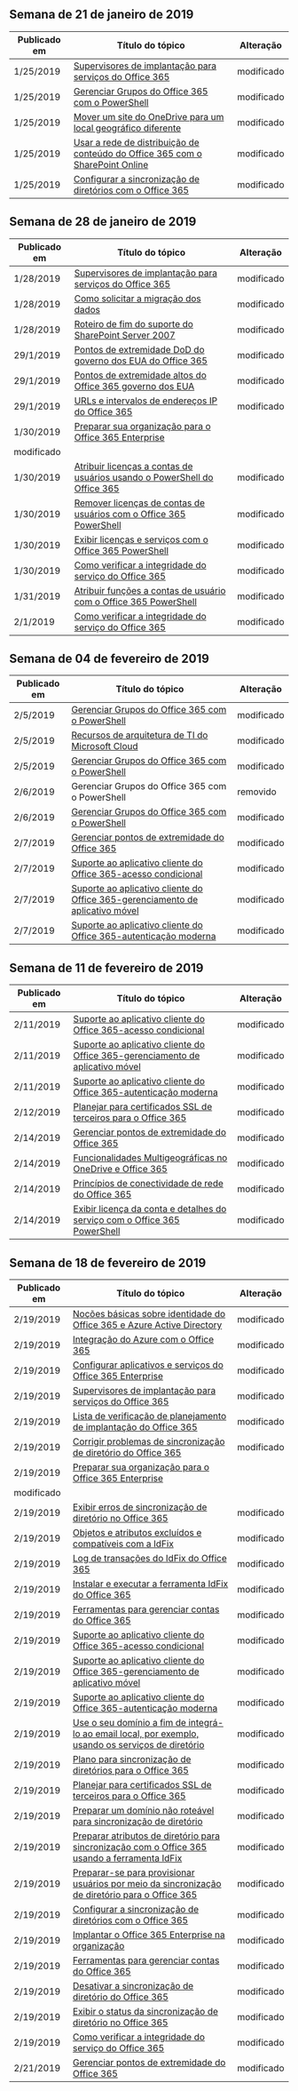 <!-- This file is generated automatically each week. Changes made to this file will be overwritten.-->




## <a name="week-of-january-21-2019"></a>Semana de 21 de janeiro de 2019


| Publicado em |Título do tópico | Alteração |
|------|------------|--------|
| 1/25/2019 | [Supervisores de implantação para serviços do Office 365](/Office365/Enterprise/deployment-advisors-for-office-365) | modificado |
| 1/25/2019 | [Gerenciar Grupos do Office 365 com o PowerShell](/Office365/Enterprise/manage-office-365-groups-with-powershell) | modificado |
| 1/25/2019 | [Mover um site do OneDrive para um local geográfico diferente](/Office365/Enterprise/move-onedrive-between-geo-locations) | modificado |
| 1/25/2019 | [Usar a rede de distribuição de conteúdo do Office 365 com o SharePoint Online](/Office365/Enterprise/use-office-365-cdn-with-spo) | modificado |
| 1/25/2019 | [Configurar a sincronização de diretórios com o Office 365](/Office365/Enterprise/set-up-directory-synchronization) | modificado |


## <a name="week-of-january-28-2019"></a>Semana de 28 de janeiro de 2019


| Publicado em |Título do tópico | Alteração |
|------|------------|--------|
| 1/28/2019 | [Supervisores de implantação para serviços do Office 365](/Office365/Enterprise/deployment-advisors-for-office-365) | modificado |
| 1/28/2019 | [Como solicitar a migração dos dados](/Office365/Enterprise/request-your-data-move) | modificado |
| 1/28/2019 | [Roteiro de fim do suporte do SharePoint Server 2007](/Office365/Enterprise/sharepoint-2007-end-of-support) | modificado |
| 29/1/2019 | [Pontos de extremidade DoD do governo dos EUA do Office 365](/Office365/Enterprise/office-365-u-s-government-dod-endpoints) | modificado |
| 29/1/2019 | [Pontos de extremidade altos do Office 365 governo dos EUA](/Office365/Enterprise/office-365-u-s-government-gcc-high-endpoints) | modificado |
| 29/1/2019 | [URLs e intervalos de endereços IP do Office 365](/Office365/Enterprise/urls-and-ip-address-ranges) | modificado |
| 1/30/2019 | [Preparar sua organização para o Office 365 Enterprise](/Office365/Enterprise/get-your-organization-ready-for-office-365)
 | modificado |
| 1/30/2019 | [Atribuir licenças a contas de usuários usando o PowerShell do Office 365](/Office365/Enterprise/powershell/assign-licenses-to-user-accounts-with-office-365-powershell) | modificado |
| 1/30/2019 | [Remover licenças de contas de usuários com o Office 365 PowerShell](/Office365/Enterprise/powershell/remove-licenses-from-user-accounts-with-office-365-powershell) | modificado |
| 1/30/2019 | [Exibir licenças e serviços com o Office 365 PowerShell](/Office365/Enterprise/powershell/view-licenses-and-services-with-office-365-powershell) | modificado |
| 1/30/2019 | [Como verificar a integridade do serviço do Office 365](/Office365/Enterprise/view-service-health) | modificado |
| 1/31/2019 | [Atribuir funções a contas de usuário com o Office 365 PowerShell](/Office365/Enterprise/powershell/assign-roles-to-user-accounts-with-office-365-powershell) | modificado |
| 2/1/2019 | [Como verificar a integridade do serviço do Office 365](/Office365/Enterprise/view-service-health) | modificado |


## <a name="week-of-february-04-2019"></a>Semana de 04 de fevereiro de 2019


| Publicado em |Título do tópico | Alteração |
|------|------------|--------|
| 2/5/2019 | [Gerenciar Grupos do Office 365 com o PowerShell](/Office365/Enterprise/manage-office-365-groups-with-powershell) | modificado |
| 2/5/2019 | [Recursos de arquitetura de TI do Microsoft Cloud](/Office365/Enterprise/microsoft-cloud-it-architecture-resources) | modificado |
| 2/5/2019 | [Gerenciar Grupos do Office 365 com o PowerShell](/Office365/Enterprise/powershell/manage-office-365-groups-with-powershell) | modificado |
| 2/6/2019 | Gerenciar Grupos do Office 365 com o PowerShell | removido |
| 2/6/2019 | [Gerenciar Grupos do Office 365 com o PowerShell](/Office365/Enterprise/powershell/manage-office-365-groups-with-powershell) | modificado |
| 2/7/2019 | [Gerenciar pontos de extremidade do Office 365](/Office365/Enterprise/managing-office-365-endpoints) | modificado |
| 2/7/2019 | [Suporte ao aplicativo cliente do Office 365-acesso condicional](/Office365/Enterprise/office-365-client-support-conditional-access) | modificado |
| 2/7/2019 | [Suporte ao aplicativo cliente do Office 365-gerenciamento de aplicativo móvel](/Office365/Enterprise/office-365-client-support-mobile-application-management) | modificado |
| 2/7/2019 | [Suporte ao aplicativo cliente do Office 365-autenticação moderna](/Office365/Enterprise/office-365-client-support-modern-authentication) | modificado |


## <a name="week-of-february-11-2019"></a>Semana de 11 de fevereiro de 2019


| Publicado em |Título do tópico | Alteração |
|------|------------|--------|
| 2/11/2019 | [Suporte ao aplicativo cliente do Office 365-acesso condicional](/Office365/Enterprise/office-365-client-support-conditional-access) | modificado |
| 2/11/2019 | [Suporte ao aplicativo cliente do Office 365-gerenciamento de aplicativo móvel](/Office365/Enterprise/office-365-client-support-mobile-application-management) | modificado |
| 2/11/2019 | [Suporte ao aplicativo cliente do Office 365-autenticação moderna](/Office365/Enterprise/office-365-client-support-modern-authentication) | modificado |
| 2/12/2019 | [Planejar para certificados SSL de terceiros para o Office 365](/Office365/Enterprise/plan-for-third-party-ssl-certificates) | modificado |
| 2/14/2019 | [Gerenciar pontos de extremidade do Office 365](/Office365/Enterprise/managing-office-365-endpoints) | modificado |
| 2/14/2019 | [Funcionalidades Multigeográficas no OneDrive e Office 365](/Office365/Enterprise/multi-geo-capabilities-in-onedrive-and-sharepoint-online-in-office-365) | modificado |
| 2/14/2019 | [Princípios de conectividade de rede do Office 365](/Office365/Enterprise/office-365-network-connectivity-principles) | modificado |
| 2/14/2019 | [Exibir licença da conta e detalhes do serviço com o Office 365 PowerShell](/Office365/Enterprise/powershell/view-account-license-and-service-details-with-office-365-powershell) | modificado |


## <a name="week-of-february-18-2019"></a>Semana de 18 de fevereiro de 2019


| Publicado em |Título do tópico | Alteração |
|------|------------|--------|
| 2/19/2019 | [Noções básicas sobre identidade do Office 365 e Azure Active Directory](/Office365/Enterprise/about-office-365-identity) | modificado |
| 2/19/2019 | [Integração do Azure com o Office 365](/Office365/Enterprise/azure-integration) | modificado |
| 2/19/2019 | [Configurar aplicativos e serviços do Office 365 Enterprise](/Office365/Enterprise/configure-services-and-applications) | modificado |
| 2/19/2019 | [Supervisores de implantação para serviços do Office 365](/Office365/Enterprise/deployment-advisors-for-office-365) | modificado |
| 2/19/2019 | [Lista de verificação de planejamento de implantação do Office 365](/Office365/Enterprise/deployment-planning-checklist) | modificado |
| 2/19/2019 | [Corrigir problemas de sincronização de diretório do Office 365](/Office365/Enterprise/fix-problems-with-directory-synchronization) | modificado |
| 2/19/2019 | [Preparar sua organização para o Office 365 Enterprise](/Office365/Enterprise/get-your-organization-ready-for-office-365)
 | modificado |
| 2/19/2019 | [Exibir erros de sincronização de diretório no Office 365](/Office365/Enterprise/identify-directory-synchronization-errors) | modificado |
| 2/19/2019 | [Objetos e atributos excluídos e compatíveis com a IdFix](/Office365/Enterprise/idfix-excluded-and-supported-objects-and-attributes) | modificado |
| 2/19/2019 | [Log de transações do IdFix do Office 365](/Office365/Enterprise/idfix-transaction-log) | modificado |
| 2/19/2019 | [Instalar e executar a ferramenta IdFix do Office 365](/Office365/Enterprise/install-and-run-idfix) | modificado |
| 2/19/2019 | [Ferramentas para gerenciar contas do Office 365](/Office365/Enterprise/manage-office-365-accounts) | modificado |
| 2/19/2019 | [Suporte ao aplicativo cliente do Office 365-acesso condicional](/Office365/Enterprise/office-365-client-support-conditional-access) | modificado |
| 2/19/2019 | [Suporte ao aplicativo cliente do Office 365-gerenciamento de aplicativo móvel](/Office365/Enterprise/office-365-client-support-mobile-application-management) | modificado |
| 2/19/2019 | [Suporte ao aplicativo cliente do Office 365-autenticação moderna](/Office365/Enterprise/office-365-client-support-modern-authentication) | modificado |
| 2/19/2019 | [Use o seu domínio a fim de integrá-lo ao email local, por exemplo, usando os serviços de diretório](/Office365/Enterprise/office-365-integration) | modificado |
| 2/19/2019 | [Plano para sincronização de diretórios para o Office 365](/Office365/Enterprise/plan-for-directory-synchronization) | modificado |
| 2/19/2019 | [Planejar para certificados SSL de terceiros para o Office 365](/Office365/Enterprise/plan-for-third-party-ssl-certificates) | modificado |
| 2/19/2019 | [Preparar um domínio não roteável para sincronização de diretório](/Office365/Enterprise/prepare-a-non-routable-domain-for-directory-synchronization) | modificado |
| 2/19/2019 | [Preparar atributos de diretório para sincronização com o Office 365 usando a ferramenta IdFix](/Office365/Enterprise/prepare-directory-attributes-for-synch-with-idfix) | modificado |
| 2/19/2019 | [Preparar-se para provisionar usuários por meio da sincronização de diretório para o Office 365](/Office365/Enterprise/prepare-for-directory-synchronization) | modificado |
| 2/19/2019 | [Configurar a sincronização de diretórios com o Office 365](/Office365/Enterprise/set-up-directory-synchronization) | modificado |
| 2/19/2019 | [Implantar o Office 365 Enterprise na organização](/Office365/Enterprise/setup-overview-for-enterprises) | modificado |
| 2/19/2019 | [Ferramentas para gerenciar contas do Office 365](/Office365/Enterprise/tools-to-manage-office-365-accounts) | modificado |
| 2/19/2019 | [Desativar a sincronização de diretório do Office 365](/Office365/Enterprise/turn-off-directory-synchronization) | modificado |
| 2/19/2019 | [Exibir o status da sincronização de diretório no Office 365](/Office365/Enterprise/view-directory-synchronization-status) | modificado |
| 2/19/2019 | [Como verificar a integridade do serviço do Office 365](/Office365/Enterprise/view-service-health) | modificado |
| 2/21/2019 | [Gerenciar pontos de extremidade do Office 365](/Office365/Enterprise/managing-office-365-endpoints) | modificado |
